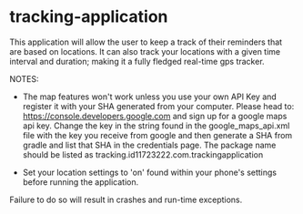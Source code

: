 # tracking-application
This application will allow the user to keep a track of their reminders that are based on locations. It can also track your locations with a given time interval and duration; making it a fully fledged real-time gps tracker.

NOTES:

- The map features won't work unless you use your own API Key and register it with your SHA generated from your computer.
Please head to: https://console.developers.google.com and sign up for a google maps api key. Change the key in the string found in the google_maps_api.xml file with the key you receive from google and then generate a SHA from gradle and list that SHA in the credentials page. The package name should be listed as tracking.id11723222.com.trackingapplication 

- Set your location settings to 'on' found within your phone's settings before running the application.

Failure to do so will result in crashes and run-time exceptions.
